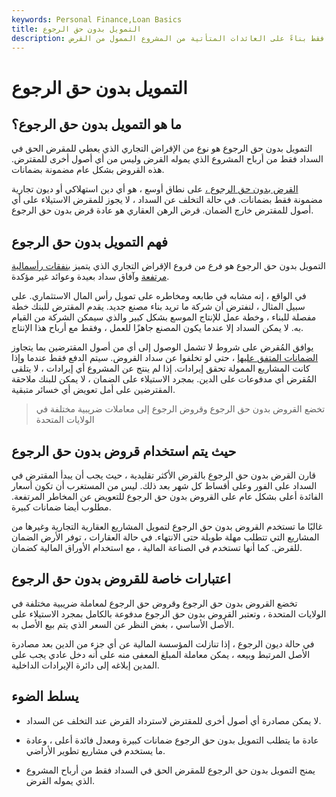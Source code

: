 ```yaml
---
keywords: Personal Finance,Loan Basics
title: التمويل بدون حق الرجوع
description: التمويل بدون حق الرجوع هو نوع من القروض التجارية التي تتطلب السداد فقط بناءً على العائدات المتأتية من المشروع الممول من القرض.
---
```


# التمويل بدون حق الرجوع
## ما هو التمويل بدون حق الرجوع؟

التمويل بدون حق الرجوع هو نوع من الإقراض التجاري الذي يعطي للمقرض الحق في السداد فقط من أرباح المشروع الذي يموله القرض وليس من أي أصول أخرى للمقترض. هذه القروض بشكل عام مضمونة بضمانات.

[القرض بدون حق الرجوع ،](/nonrecoursedebt) على نطاق أوسع ، هو أي دين استهلاكي أو ديون تجارية مضمونة فقط بضمانات. في حالة التخلف عن السداد ، لا يجوز للمقرض الاستيلاء على أي أصول للمقترض خارج الضمان. قرض الرهن العقاري هو عادة قرض بدون حق الرجوع.

## فهم التمويل بدون حق الرجوع

التمويل بدون حق الرجوع هو فرع من فروع الإقراض التجاري الذي يتميز [بنفقات رأسمالية مرتفعة](/capitalexpenditure) وآفاق سداد بعيدة وعوائد غير مؤكدة.

في الواقع ، إنه مشابه في طابعه ومخاطره على تمويل رأس المال الاستثماري. على سبيل المثال ، لنفترض أن شركة ما تريد بناء مصنع جديد. يقدم المقترض للبنك خطة مفصلة للبناء ، وخطة عمل للإنتاج الموسع بشكل كبير والذي سيمكن الشركة من القيام به. لا يمكن السداد إلا عندما يكون المصنع جاهزًا للعمل ، وفقط مع أرباح هذا الإنتاج.

يوافق المُقرض على شروط لا تشمل الوصول إلى أي من أصول المقترضين بما يتجاوز [الضمانات المتفق عليها](/collateral) ، حتى لو تخلفوا عن سداد القروض. سيتم الدفع فقط عندما وإذا كانت المشاريع الممولة تحقق إيرادات. إذا لم ينتج عن المشروع أي إيرادات ، لا يتلقى المُقرض أي مدفوعات على الدين. بمجرد الاستيلاء على الضمان ، لا يمكن للبنك ملاحقة المقترضين على أمل تعويض أي خسائر متبقية.

> تخضع القروض بدون حق الرجوع وقروض الرجوع إلى معاملات ضريبية مختلفة في الولايات المتحدة

>

## حيث يتم استخدام قروض بدون حق الرجوع

قارن القرض بدون حق الرجوع بالقرض الأكثر تقليدية ، حيث يجب أن يبدأ المقترض في السداد على الفور وعلى أقساط كل شهر بعد ذلك. ليس من المستغرب أن تكون أسعار الفائدة أعلى بشكل عام على القروض بدون حق الرجوع للتعويض عن المخاطر المرتفعة. مطلوب أيضا ضمانات كبيرة.

غالبًا ما تستخدم القروض بدون حق الرجوع لتمويل المشاريع العقارية التجارية وغيرها من المشاريع التي تتطلب مهلة طويلة حتى الانتهاء. في حالة العقارات ، توفر الأرض الضمان للقرض. كما أنها تستخدم في الصناعة المالية ، مع استخدام الأوراق المالية كضمان.

## اعتبارات خاصة للقروض بدون حق الرجوع

تخضع القروض بدون حق الرجوع وقروض حق الرجوع لمعاملة ضريبية مختلفة في الولايات المتحدة ، وتعتبر القروض بدون حق الرجوع مدفوعة بالكامل بمجرد الاستيلاء على الأصل الأساسي ، بغض النظر عن السعر الذي يتم بيع الأصل به.

في حالة ديون الرجوع ، إذا تنازلت المؤسسة المالية عن أي جزء من الدين بعد مصادرة الأصل المرتبط وبيعه ، يمكن معاملة المبلغ المعفى منه على أنه دخل عادي يجب على المدين إبلاغه إلى دائرة الإيرادات الداخلية.

## يسلط الضوء

- لا يمكن مصادرة أي أصول أخرى للمقترض لاسترداد القرض عند التخلف عن السداد.

- عادة ما يتطلب التمويل بدون حق الرجوع ضمانات كبيرة ومعدل فائدة أعلى ، وعادة ما يستخدم في مشاريع تطوير الأراضي.

- يمنح التمويل بدون حق الرجوع للمقرض الحق في السداد فقط من أرباح المشروع الذي يموله القرض.

